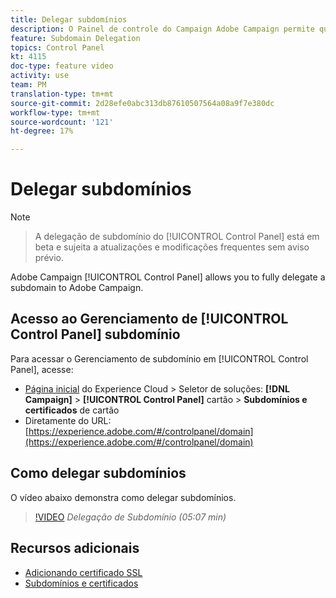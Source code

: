 ```yaml
---
title: Delegar subdomínios
description: O Painel de controle do Campaign Adobe Campaign permite que você delegue completamente um subdomínio para Adobe Campaign. Para fazer isso, siga as etapas abaixo.
feature: Subdomain Delegation
topics: Control Panel
kt: 4115
doc-type: feature video
activity: use
team: PM
translation-type: tm+mt
source-git-commit: 2d28efe0abc313db87610507564a08a9f7e380dc
workflow-type: tm+mt
source-wordcount: '121'
ht-degree: 17%

---
```



# Delegar subdomínios

>[!NOTE]

> A delegação de subdomínio do [!UICONTROL Control Panel] está em beta e sujeita a
> atualizações e modificações frequentes sem aviso prévio.

Adobe Campaign [!UICONTROL Control Panel] allows you to fully delegate a subdomain to Adobe Campaign.

## Acesso ao Gerenciamento de [!UICONTROL Control Panel] subdomínio

Para acessar o Gerenciamento de subdomínio em [!UICONTROL Control Panel], acesse:

* [Página inicial](https://experience.adobe.com/#/home) do Experience Cloud > Seletor de soluções: **[!DNL Campaign]** > **[!UICONTROL Control Panel]** cartão > **Subdomínios e certificados** de cartão
* Diretamente do URL: [https://experience.adobe.com/#/controlpanel/domain](https://experience.adobe.com/#/controlpanel/domain)

## Como delegar subdomínios

O vídeo abaixo demonstra como delegar subdomínios.

>[!VIDEO](https://video.tv.adobe.com/v/31390?quality=12)
*Delegação de Subdomínio (05:07 min)*

## Recursos adicionais

* [Adicionando certificado SSL](/help/acc/monitoring-campaign-classic/control-panel/adding-ssl-certificates.md)
* [Subdomínios e certificados](https://docs.adobe.com/content/help/pt-BR/control-panel/using/subdomains-and-certificates/renewing-subdomain-certificate.html)
